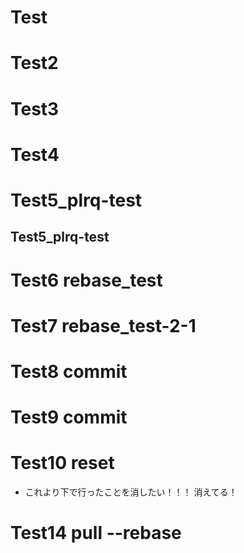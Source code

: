 # Test

# Test2

# Test3

# Test4

# Test5_plrq-test

## Test5_plrq-test

# Test6 rebase_test

# Test7 rebase_test-2-1

# Test8 commit

# Test9 commit

# Test10 reset

- これより下で行ったことを消したい！！！
  消えてる！

# Test14 pull --rebase
